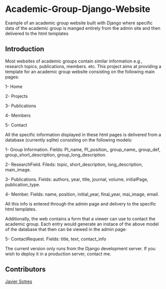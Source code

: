 # Academic-Group-Django-Website

Example of an academic group website built with Django where specific data of the academic group is manged entirely from the admin site and then delivered to the html templates

## Introduction

Most websites of academic groups contain similar information e.g., research topics, publications, members. etc. This project aims at providing a template for an academic group website consisting on the following main pages:

1- Home

2- Projects

3- Publications

4- Members

5- Contact

All the specific information displayed in these html pages is delivered from a database (currently sqlite) consisting on the following models:

1- Group Information. Fields: PI_name, PI_position_ group_name_ group_def, group_short_description, group_long_description.

2- ResearchField. Fileds: topic, short_description, long_description, main_image.

3- Publications. Fields: authors, year, title, journal, volume, initialPage, publication_type.

4- Member. Fields: name, position, initial_year, final_year, mai_image, email.

All this info is entered through the admin page and delivery to the specific html templates.

Additionally, the web contains a form that a viewer can use to contact the academic group. Each entry would generate an instace of the above model of the database that then can be viewed in the admin page:

5- ContactRequest. Fields: title, text, contact_info

The current version only runs from the Django development server. If you wish to deploy it in a production server, contact me.

## Contributors

[Javier Sotres](https://www.mah.se/sotres)
